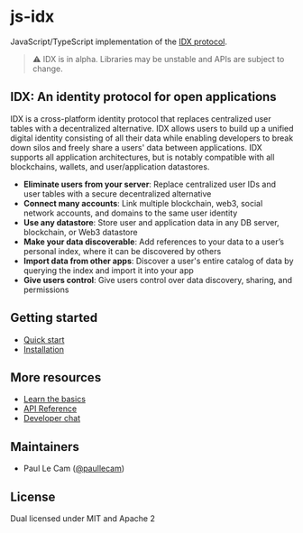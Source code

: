 # js-idx

JavaScript/TypeScript implementation of the [IDX protocol](https://idx.xyz).

> ⚠️ IDX is in alpha. Libraries may be unstable and APIs are subject to change.

## IDX: An identity protocol for open applications

IDX is a cross-platform identity protocol that replaces centralized user tables with a decentralized alternative. IDX allows users to build up a unified digital identity consisting of all their data while enabling developers to break down silos and freely share a users' data between applications. IDX supports all application architectures, but is notably compatible with all blockchains, wallets, and user/application datastores.

- **Eliminate users from your server**: Replace centralized user IDs and user tables with a secure decentralized alternative
- **Connect many accounts**: Link multiple blockchain, web3, social network accounts, and domains to the same user identity
- **Use any datastore**: Store user and application data in any DB server, blockchain, or Web3 datastore
- **Make your data discoverable**: Add references to your data to a user’s personal index, where it can be discovered by others
- **Import data from other apps**: Discover a user's entire catalog of data by querying the index and import it into your app
- **Give users control**: Give users control over data discovery, sharing, and permissions

## Getting started

- [Quick start](https://developers.idx.xyz/build/quick-start)
- [Installation](https://developers.idx.xyz/build/installation)

## More resources

- [Learn the basics](https://developers.idx.xyz/learn/welcome)
- [API Reference](https://developers.idx.xyz/reference/idx)
- [Developer chat](https://chat.idx.xyz)

## Maintainers

- Paul Le Cam ([@paullecam](http://github.com/paullecam))

## License

Dual licensed under MIT and Apache 2
